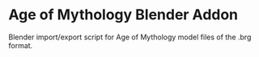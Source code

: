 Age of Mythology Blender Addon
======

Blender import/export script for Age of Mythology model files of the .brg format.
